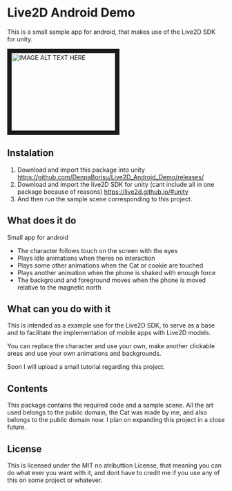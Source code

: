 # Live2D Android Demo

This is a small sample app for android, that makes use of the Live2D SDK for unity.

<a href="http://www.youtube.com/watch?feature=player_embedded&v=YNTHO5xq11KY
" target="_blank"><img src="http://img.youtube.com/vi/NTHO5xq11KY/0.jpg" 
alt="IMAGE ALT TEXT HERE" width="240" height="180" border="10" /></a>

## Instalation

1. Download and import this package into unity
https://github.com/DenpaBorisu/Live2D_Android_Demo/releases/
2. Download and import the live2D SDK for unity (cant include all in one package because of reasons)
https://live2d.github.io/#unity
3. And then run the sample scene corresponding to this project.

## What does it do

Small app for android
* The character follows touch on the screen with the eyes
* Plays idle animations when theres no interaction
* Plays some other animations when the Cat or cookie are touched
* Plays another animation when the phone is shaked with enough force
* The background and foreground moves when the phone is moved relative to the magnetic north

## What can you do with it

This is intended as a example use for the Live2D SDK, to serve as a base and to facilitate the implementation of mobile apps with Live2D models.

You can replace the character and use your own, make another clickable areas and use your own animations and backgrounds.

Soon I will upload a small tutorial regarding this project.

## Contents

This package contains the required code and a sample scene.
All the art used belongs to the public domain, the Cat was made by me, and also belongs to the public domain now.
I plan on expanding this project in a close future.

## License

This is licensed under the MIT no atributtion License, that meaning you can do what ever you want with it, and dont have to credit me if you use any of this on some project or whatever.